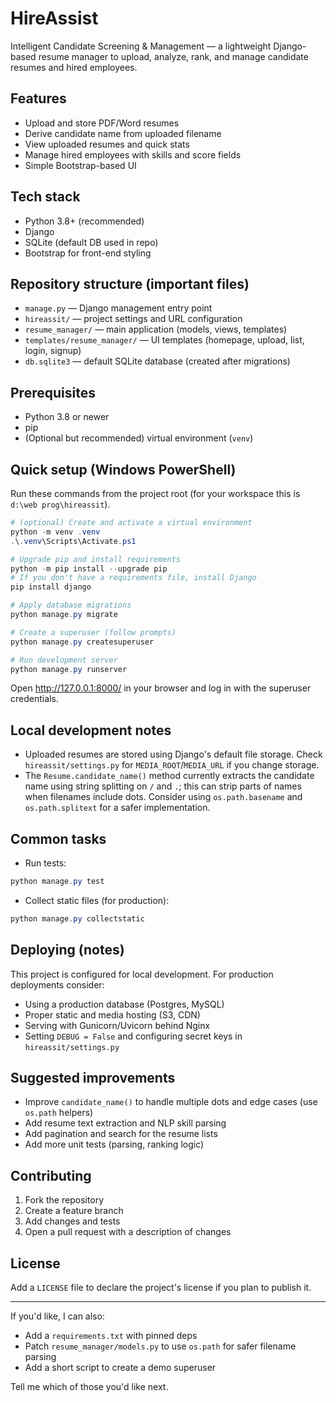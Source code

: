 # HireAssist

Intelligent Candidate Screening & Management — a lightweight Django-based resume manager to upload, analyze, rank, and manage candidate resumes and hired employees.

## Features
- Upload and store PDF/Word resumes
- Derive candidate name from uploaded filename
- View uploaded resumes and quick stats
- Manage hired employees with skills and score fields
- Simple Bootstrap-based UI

## Tech stack
- Python 3.8+ (recommended)
- Django
- SQLite (default DB used in repo)
- Bootstrap for front-end styling

## Repository structure (important files)
- `manage.py` — Django management entry point
- `hireassit/` — project settings and URL configuration
- `resume_manager/` — main application (models, views, templates)
- `templates/resume_manager/` — UI templates (homepage, upload, list, login, signup)
- `db.sqlite3` — default SQLite database (created after migrations)

## Prerequisites
- Python 3.8 or newer
- pip
- (Optional but recommended) virtual environment (`venv`)

## Quick setup (Windows PowerShell)
Run these commands from the project root (for your workspace this is `d:\web prog\hireassit`).

```powershell
# (optional) Create and activate a virtual environment
python -m venv .venv
.\.venv\Scripts\Activate.ps1

# Upgrade pip and install requirements
python -m pip install --upgrade pip
# If you don't have a requirements file, install Django
pip install django

# Apply database migrations
python manage.py migrate

# Create a superuser (follow prompts)
python manage.py createsuperuser

# Run development server
python manage.py runserver
```

Open http://127.0.0.1:8000/ in your browser and log in with the superuser credentials.

## Local development notes
- Uploaded resumes are stored using Django's default file storage. Check `hireassit/settings.py` for `MEDIA_ROOT`/`MEDIA_URL` if you change storage.
- The `Resume.candidate_name()` method currently extracts the candidate name using string splitting on `/` and `.`; this can strip parts of names when filenames include dots. Consider using `os.path.basename` and `os.path.splitext` for a safer implementation.

## Common tasks
- Run tests:

```powershell
python manage.py test
```

- Collect static files (for production):

```powershell
python manage.py collectstatic
```

## Deploying (notes)
This project is configured for local development. For production deployments consider:
- Using a production database (Postgres, MySQL)
- Proper static and media hosting (S3, CDN)
- Serving with Gunicorn/Uvicorn behind Nginx
- Setting `DEBUG = False` and configuring secret keys in `hireassit/settings.py`

## Suggested improvements
- Improve `candidate_name()` to handle multiple dots and edge cases (use `os.path` helpers)
- Add resume text extraction and NLP skill parsing
- Add pagination and search for the resume lists
- Add more unit tests (parsing, ranking logic)

## Contributing
1. Fork the repository
2. Create a feature branch
3. Add changes and tests
4. Open a pull request with a description of changes

## License
Add a `LICENSE` file to declare the project's license if you plan to publish it.

---
If you'd like, I can also:
- Add a `requirements.txt` with pinned deps
- Patch `resume_manager/models.py` to use `os.path` for safer filename parsing
- Add a short script to create a demo superuser

Tell me which of those you'd like next.
